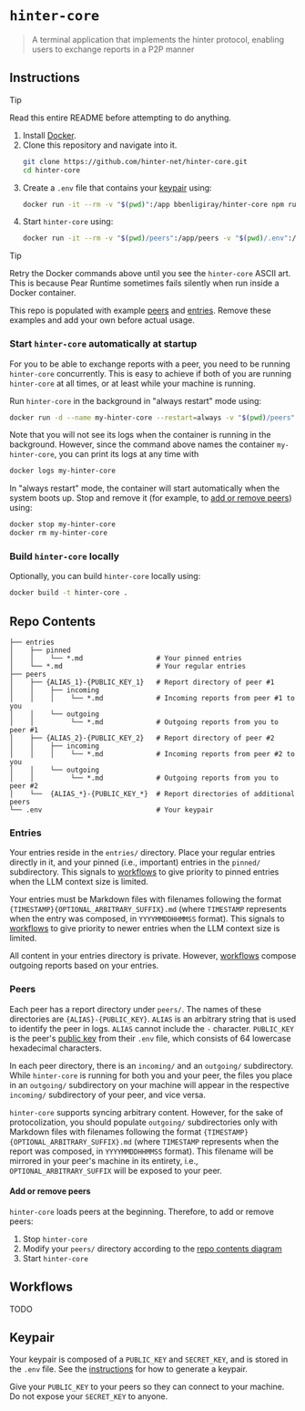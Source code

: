 # `hinter-core`

> A terminal application that implements the hinter protocol, enabling users to exchange reports in a P2P manner

## Instructions

> [!TIP]
> Read this entire README before attempting to do anything.

1. Install [Docker](https://docs.docker.com/engine/install/).
2. Clone this repository and navigate into it.
    ```sh
    git clone https://github.com/hinter-net/hinter-core.git
    cd hinter-core
    ```
3. Create a `.env` file that contains your [keypair](#keypair) using:
    ```sh
    docker run -it --rm -v "$(pwd)":/app bbenligiray/hinter-core npm run generate-keys
    ```
4. Start `hinter-core` using:
    ```sh
    docker run -it --rm -v "$(pwd)/peers":/app/peers -v "$(pwd)/.env":/app/.env bbenligiray/hinter-core
    ```

> [!TIP]
> Retry the Docker commands above until you see the `hinter-core` ASCII art.
> This is because Pear Runtime sometimes fails silently when run inside a Docker container.

This repo is populated with example [peers](#peers) and [entries](#entries).
Remove these examples and add your own before actual usage.

### Start `hinter-core` automatically at startup

For you to be able to exchange reports with a peer, you need to be running `hinter-core` concurrently.
This is easy to achieve if both of you are running `hinter-core` at all times, or at least while your machine is running.

Run `hinter-core` in the background in "always restart" mode using:
```sh
docker run -d --name my-hinter-core --restart=always -v "$(pwd)/peers":/app/peers -v "$(pwd)/.env":/app/.env bbenligiray/hinter-core
```

Note that you will not see its logs when the container is running in the background.
However, since the command above names the container `my-hinter-core`, you can print its logs at any time with
```sh
docker logs my-hinter-core
```

In "always restart" mode, the container will start automatically when the system boots up.
Stop and remove it (for example, to [add or remove peers](#add-or-remove-peers)) using:
```sh
docker stop my-hinter-core
docker rm my-hinter-core
```

### Build `hinter-core` locally

Optionally, you can build `hinter-core` locally using:
```sh
docker build -t hinter-core .
```

## Repo Contents

```
├── entries
│    ├── pinned
│    │    └── *.md                  # Your pinned entries
│    └── *.md                       # Your regular entries
├── peers
│    ├── {ALIAS_1}-{PUBLIC_KEY_1}   # Report directory of peer #1
│    │    ├── incoming
│    │    │    └── *.md             # Incoming reports from peer #1 to you
│    │    └── outgoing
│    │         └── *.md             # Outgoing reports from you to peer #1
│    ├── {ALIAS_2}-{PUBLIC_KEY_2}   # Report directory of peer #2
│    │    ├── incoming
│    │    │    └── *.md             # Incoming reports from peer #2 to you
│    │    └── outgoing
│    │         └── *.md             # Outgoing reports from you to peer #2
│    └──  {ALIAS_*}-{PUBLIC_KEY_*}  # Report directories of additional peers
└── .env                            # Your keypair
```

### Entries

Your entries reside in the `entries/` directory.
Place your regular entries directly in it, and your pinned (i.e., important) entries in the `pinned/` subdirectory.
This signals to [workflows](#workflows) to give priority to pinned entries when the LLM context size is limited.

Your entries must be Markdown files with filenames following the format `{TIMESTAMP}{OPTIONAL_ARBITRARY_SUFFIX}.md` (where `TIMESTAMP` represents when the entry was composed, in `YYYYMMDDHHMMSS` format).
This signals to [workflows](#workflows) to give priority to newer entries when the LLM context size is limited.

All content in your entries directory is private.
However, [workflows](#workflows) compose outgoing reports based on your entries.

### Peers

Each peer has a report directory under `peers/`.
The names of these directories are `{ALIAS}-{PUBLIC_KEY}`.
`ALIAS` is an arbitrary string that is used to identify the peer in logs.
`ALIAS` cannot include the `-` character.
`PUBLIC_KEY` is the peer's [public key](#keypair) from their `.env` file, which consists of 64 lowercase hexadecimal characters.

In each peer directory, there is an `incoming/` and an `outgoing/` subdirectory.
While `hinter-core` is running for both you and your peer, the files you place in an `outgoing/` subdirectory on your machine will appear in the respective `incoming/` subdirectory of your peer, and vice versa.

`hinter-core` supports syncing arbitrary content.
However, for the sake of protocolization, you should populate `outgoing/` subdirectories only with Markdown files with filenames following the format `{TIMESTAMP}{OPTIONAL_ARBITRARY_SUFFIX}.md` (where `TIMESTAMP` represents when the report was composed, in `YYYYMMDDHHMMSS` format).
This filename will be mirrored in your peer's machine in its entirety, i.e., `OPTIONAL_ARBITRARY_SUFFIX` will be exposed to your peer.

#### Add or remove peers

`hinter-core` loads peers at the beginning.
Therefore, to add or remove peers:
1. Stop `hinter-core`
2. Modify your `peers/` directory according to the [repo contents diagram](#repo-contents)
3. Start `hinter-core`

## Workflows

TODO

## Keypair

Your keypair is composed of a `PUBLIC_KEY` and `SECRET_KEY`, and is stored in the `.env` file.
See the [instructions](#instructions) for how to generate a keypair.

Give your `PUBLIC_KEY` to your peers so they can connect to your machine.
Do not expose your `SECRET_KEY` to anyone.
